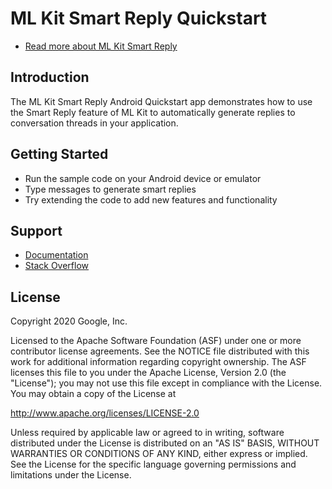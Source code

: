 # ML Kit Smart Reply Quickstart

* [Read more about ML Kit Smart Reply](https://developers.google.com/ml-kit/language/smart-reply)

## Introduction

The ML Kit Smart Reply Android Quickstart app demonstrates how to use the Smart
Reply feature of ML Kit to automatically generate replies to conversation
threads in your application.

## Getting Started

* Run the sample code on your Android device or emulator
* Type messages to generate smart replies
* Try extending the code to add new features and functionality

## Support

* [Documentation](https://developers.google.com/ml-kit/language/smart-reply/android)
* [Stack Overflow](https://stackoverflow.com/questions/tagged/mlkit)

## License

Copyright 2020 Google, Inc.

Licensed to the Apache Software Foundation (ASF) under one or more contributor
license agreements.  See the NOTICE file distributed with this work for
additional information regarding copyright ownership.  The ASF licenses this
file to you under the Apache License, Version 2.0 (the "License"); you may not
use this file except in compliance with the License.  You may obtain a copy of
the License at

  http://www.apache.org/licenses/LICENSE-2.0

Unless required by applicable law or agreed to in writing, software
distributed under the License is distributed on an "AS IS" BASIS, WITHOUT
WARRANTIES OR CONDITIONS OF ANY KIND, either express or implied.  See the
License for the specific language governing permissions and limitations under
the License.
